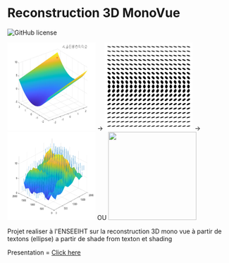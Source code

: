 # Reconstruction 3D MonoVue

![GitHub license](https://img.shields.io/github/license/naoutix/Reconstruction3D_MonoVue)

<img src="Generation_synthese/figure/forme.jpg" width ="200" height="200"/> ->
<img src="Generation_synthese/data/grille.png" width ="200" height="200"/> ->
<img src="Matlab_Shape_from_texture/figure/normales_aleatoires.png" width ="200" height="200"/> OU
<img src="Matlab_Shape_from_texture/figure/final.jpg" width ="200" height="200"/>  

Projet realiser à l'ENSEEIHT sur la reconstruction 3D mono vue à partir de textons (ellipse) a partir de shade from texton et shading 

Presentation = [Click here](https://docs.google.com/presentation/d/1aVNoqoz0aDjyUjoWrCqfXS8aXDJRmCTfFYdGwxULujA/edit#slide=id.g10f852a8479_0_1281)